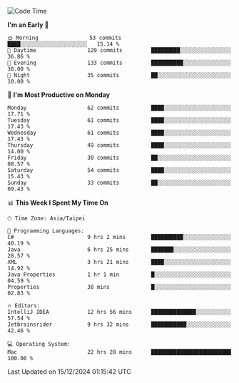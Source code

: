 <!--START_SECTION:waka-->
![Code Time](http://img.shields.io/badge/Code%20Time-1%2C523%20hrs%203%20mins-blue)

**I'm an Early 🐤** 

```text
🌞 Morning                53 commits          ████░░░░░░░░░░░░░░░░░░░░░   15.14 % 
🌆 Daytime                129 commits         █████████░░░░░░░░░░░░░░░░   36.86 % 
🌃 Evening                133 commits         ██████████░░░░░░░░░░░░░░░   38.00 % 
🌙 Night                  35 commits          ██░░░░░░░░░░░░░░░░░░░░░░░   10.00 % 
```
📅 **I'm Most Productive on Monday** 

```text
Monday                   62 commits          ████░░░░░░░░░░░░░░░░░░░░░   17.71 % 
Tuesday                  61 commits          ████░░░░░░░░░░░░░░░░░░░░░   17.43 % 
Wednesday                61 commits          ████░░░░░░░░░░░░░░░░░░░░░   17.43 % 
Thursday                 49 commits          ████░░░░░░░░░░░░░░░░░░░░░   14.00 % 
Friday                   30 commits          ██░░░░░░░░░░░░░░░░░░░░░░░   08.57 % 
Saturday                 54 commits          ████░░░░░░░░░░░░░░░░░░░░░   15.43 % 
Sunday                   33 commits          ██░░░░░░░░░░░░░░░░░░░░░░░   09.43 % 
```


📊 **This Week I Spent My Time On** 

```text
🕑︎ Time Zone: Asia/Taipei

💬 Programming Languages: 
C#                       9 hrs 2 mins        ██████████░░░░░░░░░░░░░░░   40.19 % 
Java                     6 hrs 25 mins       ███████░░░░░░░░░░░░░░░░░░   28.57 % 
XML                      3 hrs 21 mins       ████░░░░░░░░░░░░░░░░░░░░░   14.92 % 
Java Properties          1 hr 1 min          █░░░░░░░░░░░░░░░░░░░░░░░░   04.59 % 
Properties               38 mins             █░░░░░░░░░░░░░░░░░░░░░░░░   02.83 % 

🔥 Editors: 
IntelliJ IDEA            12 hrs 56 mins      ██████████████░░░░░░░░░░░   57.54 % 
Jetbrainsrider           9 hrs 32 mins       ███████████░░░░░░░░░░░░░░   42.46 % 

💻 Operating System: 
Mac                      22 hrs 28 mins      █████████████████████████   100.00 % 
```


 Last Updated on 15/12/2024 01:15:42 UTC
<!--END_SECTION:waka-->
